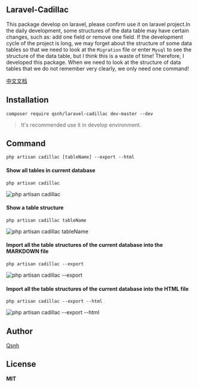 ## Laravel-Cadillac

This package develop on laravel, please confirm use it on laravel project.In the daily development, some structures of the data table may have certain changes, such as: add one field or remove one field. If the development cycle of the project is long, we may forget about the structure of some data tables so that we need to look at the `Migration` file or enter `Mysql` to see the structure of the data table, but I think this is a waste of time! Therefore, I developed this package. When we need to look at the structure of data tables that we do not remember very clearly, we only need one command!

[中文文档](chinese.md)

## Installation

```
composer require qsnh/laravel-cadillac dev-master --dev
```

> It's recommended use it in develop environment.


## Command

```
php artisan cadillac [tableName] --export --html
```


#### Show all tables in current database

```
php artisan cadillac
```

![php artisan cadillac](https://user-images.githubusercontent.com/12671205/37866385-27acd13a-2fc5-11e8-8a54-be6110686999.gif)

#### Show a table structure

```
php artisan cadillac tableName
```

![php artisan cadillac tableName](https://user-images.githubusercontent.com/12671205/37866390-338b15a2-2fc5-11e8-833f-5749c693842d.gif)


#### Import all the table structures of the current database into the MARKDOWN file

```
php artisan cadillac --export
```

![php artisan cadillac --export](https://user-images.githubusercontent.com/12671205/37866396-40fa712e-2fc5-11e8-8559-e678ac3993ee.gif)

#### Import all the table structures of the current database into the HTML file

```
php artisan cadillac --export --html
```

![php artisan cadillac --export --html](https://user-images.githubusercontent.com/12671205/37866411-7c6fcb8c-2fc5-11e8-92b3-5ccaf8f3b5d2.gif)


## Author

[Qsnh](https://github.com/Qsnh)

## License

**MIT**